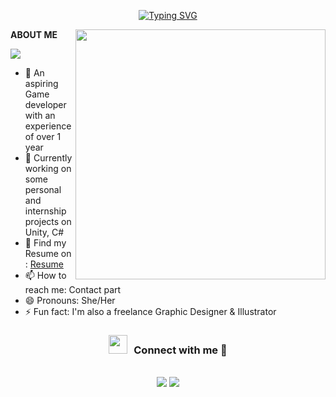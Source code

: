 <p align="center">
<a href="https://git.io/typing-svg"><img src="https://readme-typing-svg.demolab.com?font=Georgia&weight=800&pause=1000&size=33&color=BCDBFF&width=370&height=100&lines=Hi+%2C+I'm+Chetnaya+%F0%9F%91%8B" alt="Typing SVG" /></a>
</p>

**ABOUT ME** 
<picture> <img align="right" src="https://mir-s3-cdn-cf.behance.net/project_modules/disp/601014116770475.6068beff4640a.gif" width = 400px></picture>
 <p align="left">
  <img src="https://img.shields.io/badge/Focus-Game%20Development-dodgerblue" />
</p>

- 🔭 An aspiring Game developer with an experience of over 1 year
- 🌱 Currently working on some personal and internship projects on Unity, C#
- 💬 Find my Resume on : <a target="_blank" href="https://drive.google.com/file/d/1_5VTZt3v4TGHgFOQjJJ16NWabUUR6X5u/view?usp=sharing">Resume</a>
- 📫 How to reach me: Contact part
- 😄 Pronouns: She/Her
- ⚡ Fun fact: I'm also a freelance Graphic Designer & Illustrator

<div align="center">
    <picture align="center">
      <source media="(prefers-color-scheme: dark)" srcset="https://raw.githubusercontent.com/Niefee/niefee/master/assets/github-contribution-grid-snake.svg">
      <source media="(prefers-color-scheme: light)" srcset="https://raw.githubusercontent.com/Niefee/niefee/master/assets/github-contribution-grid-snake.svg"
    </picture>
</div>

<h3 align="center" > <img src="https://media.giphy.com/media/iY8CRBdQXODJSCERIr/giphy.gif" width="30" height="30" style="margin-right: 10px;">Connect with me 🤝 </h3>


<p align="center">
<br>	
<a target="_blank" href="https://www.linkedin.com/in/chetnaya-kalyan/"><img src="https://img.shields.io/badge/-LinkedIn-0077B5?style=for-the-badge&logo=Linkedin&logoColor=white"></img></a>
<a target="_blank" href="mailto:chetnaya.kalyan@gmail.com"><img src="https://img.shields.io/badge/-Gmail-D14836?style=for-the-badge&logo=Gmail&logoColor=white"></img></a>
</img></a>
<br>
</p>




